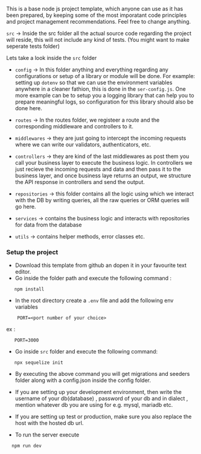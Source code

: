 This is a base node js project template, which anyone can use as it has been prepared, by keeping some of the most imporatant code principles and project management recommendations. Feel free to change anything.

`src` -> Inside the src folder all the actual source code regarding the project will reside, this will not include any kind of tests. (You might want to make seperate tests folder)

Lets take a look inside the `src` folder

- `config` -> In this folder anything and everything regarding any configurations or setup of a library or module will be done. For example: setting up `dotenv` so that we can use the environment variables anywhere in a cleaner fathion, this is done in the `ser-config.js`. One more example can be to setup you a logging library that can help you to prepare meaningful logs, so configuration for this library should also be done here.

- `routes` -> In the routes folder, we registeer a route and the corresponding middleware and controllers to it.

- `middlewares` -> they are just going to intercept the incoming requests where we can write our validators, authenticators, etc.

- `controllers` -> they are kind of the last middlewares as post them you call your business layer to execute the business logic. In controllers we just recieve the incoming requests and data and then pass it to the business layer, and once business laye returns an output, we structure the API response in controllers and send the output.

- `repositories` -> this folder contains all the logic using which we interact with the DB by writing queries, all the raw queries or ORM queries will go here.

- `services` -> contains the business logic and interacts with repositories for data from the database

- `utils` -> contains helper methods, error classes etc.

### Setup the project

- Download this template from github an dopen it in your favourite text editor.
- Go inside the folder path and execute the following command :
```
   npm install
```
- In the root directory create a `.env` file and add the following env variables 
```
    PORT=<port number of your choice>

```
ex :
```
   PORT=3000
```

- Go inside `src` folder and execute the following command:
```
   npx sequelize init
```
- By executing the above command you will get migrations and seeders folder along with a config.json inside the config folder.

- If you are setting up your development environment, then write the username of your db(database) , password of your db and in dialect , mention whatever db you are using for e.g. mysql, mariadb etc.

- If you are setting up test or production, make sure you also replace the host with the hosted db url.

- To run the server execute
```
  npm run dev
```